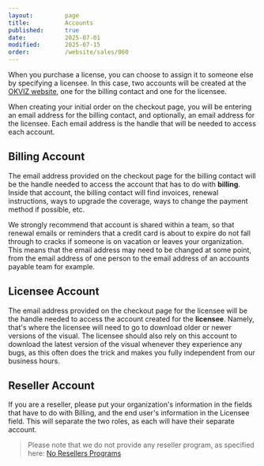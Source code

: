 ```yaml
---
layout:         page
title:          Accounts
published:      true
date:           2025-07-01
modified:       2025-07-15
order:          /website/sales/060
---
```


When you purchase a license, you can choose to assign it to someone else by specifying a licensee. In this case, two accounts will be created at the [OKVIZ website](https://okviz.com/), one for the billing contact and one for the licensee.

When creating your initial order on the checkout page, you will be entering an email address for the billing contact, and optionally, an email address for the licensee. Each email address is the handle that will be needed to access each account. 

## Billing Account

The email address provided on the checkout page for the billing contact will be the handle needed to access the account that has to do with **billing**. Inside that account, the billing contact will find invoices, renewal instructions, ways to upgrade the coverage, ways to change the payment method if possible, etc. 

We strongly recommend that account is shared within  a team, so that renewal emails or reminders that a credit card is about to expire do not fall through to cracks if someone is on vacation or leaves your organization. This means that the email address may need to be changed at some point, from the email address of one person to the email address of an accounts payable team for example.

## Licensee Account

The email address provided on the checkout page for the licensee will be the handle needed to access the account created for the **licensee**. Namely, that's where the licensee will need to go to download older or newer versions of the visual. The licensee should also rely on this account to download the latest version of the visual whenever they experience any bugs, as this often does the trick and makes you fully independent from our business hours.

## Reseller Account

If you are a reseller, please put your organization's information in the fields that have to do with Billing, and the end user's information in the Licensee field. This will separate the two roles, as each will have their separate account.

> Please note that we do not provide any reseller program, as specified here: [No Resellers Programs](./no-resellers-programs.md)